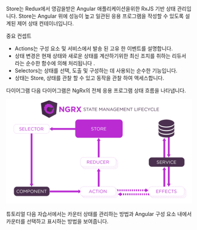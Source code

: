Store는 Redux에서 영감을받은 Angular 애플리케이션을위한 RxJS 기반 상태 관리입니다. Store는 Angular 위에 성능이 높고 일관된 응용 프로그램을 작성할 수 있도록 설계된 제어 상태 컨테이너입니다.

중요 컨셉트
- Actions는 구성 요소 및 서비스에서 발송 된 고유 한 이벤트를 설명합니다.
- 상태 변경은 현재 상태와 새로운 상태를 계산하기위한 최신 조치를 취하는 리듀서 라는 순수한 함수에 의해 처리됩니다 .
- Selectors는 상태를 선택, 도출 및 구성하는 데 사용되는 순수한 기능입니다.
- 상태는 Store, 상태를 관찰 할 수 있고 동작을 관찰 하여 액세스합니다.

다이어그램 
다음 다이어그램은 NgRx의 전체 응용 프로그램 상태 흐름을 나타냅니다.

![](./state-management-lifecycle.png)


튜토리얼 
다음 자습서에서는 카운터 상태를 관리하는 방법과 Angular 구성 요소 내에서 카운터를 선택하고 표시하는 방법을 보여줍니다.

